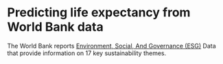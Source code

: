 # Predicting life expectancy from World Bank data

The World Bank reports [Environment, Social, And Governance (ESG)](https://datacatalog.worldbank.org/dataset/environment-social-and-governance-data) Data that provide information on 17 key sustainability themes. 